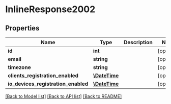 # InlineResponse2002

## Properties
Name | Type | Description | Notes
------------ | ------------- | ------------- | -------------
**id** | **int** |  | [optional] 
**email** | **string** |  | [optional] 
**timezone** | **string** |  | [optional] 
**clients_registration_enabled** | [**\DateTime**](\DateTime.md) |  | [optional] 
**io_devices_registration_enabled** | [**\DateTime**](\DateTime.md) |  | [optional] 

[[Back to Model list]](../README.md#documentation-for-models) [[Back to API list]](../README.md#documentation-for-api-endpoints) [[Back to README]](../README.md)


